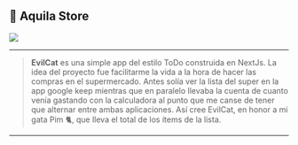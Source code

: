 ## 🦅 Aquila Store

<div class="columns">
  <div class="column is-half is-offset-one-quarter">
    <img src="cat.png">
  </div>
</div>

---

> **EvilCat** es una simple app del estilo ToDo construida en NextJs. La idea del proyecto fue facilitarme la vida a la hora de hacer las compras en el supermercado. Antes solía ver la lista del super en la app google keep mientras que en paralelo llevaba la cuenta de cuanto venía gastando con la calculadora al punto que me canse de tener que alternar entre ambas aplicaciones. Así cree EvilCat, en honor a mi gata Pim 🐈, que lleva el total de los ítems de la lista.

---
